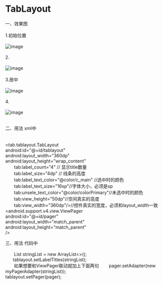 # TabLayout
一、效果图</br></br>
1.初始位置</br></br>
![image](https://github.com/yangzhidan/TabLayout/blob/master/pic/Screenshot_2017-07-27-09-48-23.png)</br></br>
2.</br></br>
![image](https://github.com/yangzhidan/TabLayout/blob/master/pic/Screenshot_2017-07-27-09-48-27.png)</br></br>
3.居中</br></br>
![image](https://github.com/yangzhidan/TabLayout/blob/master/pic/Screenshot_2017-07-27-09-48-31.png)</br></br>
4.</br></br>
![image](https://github.com/yangzhidan/TabLayout/blob/master/pic/Screenshot_2017-07-27-09-48-59.png)</br></br>


二、用法 xml中</br></br>
    <!--layout_width 和 view_width 必须保持一致, 不支持px布局--></br>
    <tab.tablayout.TabLayout</br>
        android:id="@+id/tablayout"</br>
        android:layout_width="360dp"</br>
        android:layout_height="wrap_content"</br>
        tab:label_count="4" // 显示title数量</br>
        tab:label_size="4dp" // 线条的高度</br>
        tab:label_text_color="@color/c_main" //选中时的颜色</br>
        tab:label_text_size="16sp"//字体大小，必须是sp</br>
        tab:unsele_text_color="@color/colorPrimary"//未选中时的颜色</br>
        tab:view_height="50dp"//空间真实的高度</br>
        tab:view_width="360dp"/>//控件真实的宽度，必须和layout_width一致</br>
    <android.support.v4.view.ViewPager</br>
        android:id="@+id/pager"</br>
        android:layout_width="match_parent"</br>
        android:layout_height="match_parent"</br>
        /></br>
        
 三、用法 代码中</br></br>
        List<String> stringList = new ArrayList<>();</br>
        tablayout.setLabelTitles(stringList);</br>
        如果想要和ViewPager联动就加上下面两句
        pager.setAdapter(new myPagerAdapter(stringList));</br>
        tablayout.setPager(pager);</br>
